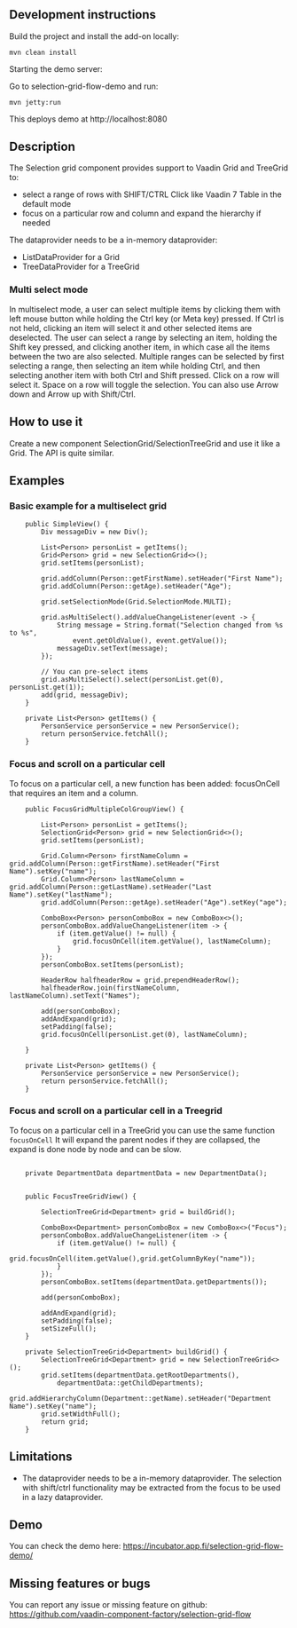 # 

## Development instructions

Build the project and install the add-on locally:
```
mvn clean install
```
Starting the demo server:

Go to selection-grid-flow-demo and run:
```
mvn jetty:run
```

This deploys demo at http://localhost:8080

## Description 

The Selection grid component provides support to Vaadin Grid and TreeGrid to:
* select a range of rows with SHIFT/CTRL Click like Vaadin 7 Table in the default mode
* focus on a particular row and column and expand the hierarchy if needed

The dataprovider needs to be a in-memory dataprovider:
* ListDataProvider for a Grid
* TreeDataProvider for a TreeGrid


### Multi select mode 

In multiselect mode, a user can select multiple items by clicking them with left mouse button while holding the Ctrl key (or Meta key) pressed.
If Ctrl is not held, clicking an item will select it and other selected items are deselected.
The user can select a range by selecting an item, holding the Shift key pressed, and clicking another item, in which case all the items between the two are also selected.
Multiple ranges can be selected by first selecting a range, then selecting an item while holding Ctrl, and then selecting another item with both Ctrl and Shift pressed.
Click on a row will select it.
Space on a row will toggle the selection.
You can also use Arrow down and Arrow up with Shift/Ctrl. 

## How to use it

Create a new component SelectionGrid/SelectionTreeGrid and use it like a Grid. The API is quite similar.


## Examples

### Basic example for a multiselect grid

```
    public SimpleView() {
        Div messageDiv = new Div();

        List<Person> personList = getItems();
        Grid<Person> grid = new SelectionGrid<>();
        grid.setItems(personList);

        grid.addColumn(Person::getFirstName).setHeader("First Name");
        grid.addColumn(Person::getAge).setHeader("Age");

        grid.setSelectionMode(Grid.SelectionMode.MULTI);

        grid.asMultiSelect().addValueChangeListener(event -> {
            String message = String.format("Selection changed from %s to %s",
                event.getOldValue(), event.getValue());
            messageDiv.setText(message);
        });

        // You can pre-select items
        grid.asMultiSelect().select(personList.get(0), personList.get(1));
        add(grid, messageDiv);
    }

    private List<Person> getItems() {
        PersonService personService = new PersonService();
        return personService.fetchAll();
    }
```

### Focus and scroll on a particular cell

To focus on a particular cell, a new function has been added:
focusOnCell that requires an item and a column.

```
    public FocusGridMultipleColGroupView() {

        List<Person> personList = getItems();
        SelectionGrid<Person> grid = new SelectionGrid<>();
        grid.setItems(personList);

        Grid.Column<Person> firstNameColumn = grid.addColumn(Person::getFirstName).setHeader("First Name").setKey("name");
        Grid.Column<Person> lastNameColumn = grid.addColumn(Person::getLastName).setHeader("Last Name").setKey("lastName");
        grid.addColumn(Person::getAge).setHeader("Age").setKey("age");

        ComboBox<Person> personComboBox = new ComboBox<>();
        personComboBox.addValueChangeListener(item -> {
            if (item.getValue() != null) {
                grid.focusOnCell(item.getValue(), lastNameColumn);
            }
        });
        personComboBox.setItems(personList);

        HeaderRow halfheaderRow = grid.prependHeaderRow();
        halfheaderRow.join(firstNameColumn, lastNameColumn).setText("Names");

        add(personComboBox);
        addAndExpand(grid);
        setPadding(false);
        grid.focusOnCell(personList.get(0), lastNameColumn);

    }

    private List<Person> getItems() {
        PersonService personService = new PersonService();
        return personService.fetchAll();
    }
```

### Focus and scroll on a particular cell in a Treegrid

To focus on a particular cell in a TreeGrid you can use the same function `focusOnCell`
It will expand the parent nodes if they are collapsed, the expand is done node by node and can be slow.

```

    private DepartmentData departmentData = new DepartmentData();


    public FocusTreeGridView() {

        SelectionTreeGrid<Department> grid = buildGrid();

        ComboBox<Department> personComboBox = new ComboBox<>("Focus");
        personComboBox.addValueChangeListener(item -> {
            if (item.getValue() != null) {
                grid.focusOnCell(item.getValue(),grid.getColumnByKey("name"));
            }
        });
        personComboBox.setItems(departmentData.getDepartments());

        add(personComboBox);

        addAndExpand(grid);
        setPadding(false);
        setSizeFull();
    }

    private SelectionTreeGrid<Department> buildGrid() {
        SelectionTreeGrid<Department> grid = new SelectionTreeGrid<>();
        grid.setItems(departmentData.getRootDepartments(),
            departmentData::getChildDepartments);
        grid.addHierarchyColumn(Department::getName).setHeader("Department Name").setKey("name");
        grid.setWidthFull();
        return grid;
    }
```

## Limitations

* The dataprovider needs to be a in-memory dataprovider. The selection with shift/ctrl functionality may be extracted from the focus to be used in a lazy dataprovider.

## Demo

You can check the demo here: https://incubator.app.fi/selection-grid-flow-demo/

## Missing features or bugs

You can report any issue or missing feature on github: https://github.com/vaadin-component-factory/selection-grid-flow